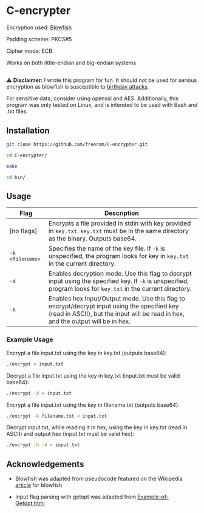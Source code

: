 # C-encrypter

Encryption used: [Blowfish](https://en.wikipedia.org/wiki/Blowfish_(cipher))

Padding scheme: PKCS#5

Cipher mode: ECB

Works on both little-endian and big-endian systems

##

:warning: **Disclaimer:** I wrote this program for fun. It should not be used for serious encryption as blowfish is susceptible to [birthday attacks](https://en.wikipedia.org/wiki/Birthday_attack).

For sensitive data, consider using openssl and AES. Additionally, this program was only tested on Linux, and is intended to be used with Bash and .txt files.

## Installation

```sh
git clone https://github.com/freeram/C-encrypter.git
```
```sh
cd C-encrypter/
```
```sh
make
```
```sh
cd bin/
```

## Usage

| Flag           | Description                                                                                                                                                                      |
|----------------|----------------------------------------------------------------------------------------------------------------------------------------------------------------------------------|
| [no flags]     | Encrypts a file provided in stdin with key provided in `key.txt`. `key.txt` must be in the same directory as the binary. Outputs base64.                                         |
| `-k <filename>`| Specifies the name of the key file. If `-k` is unspecified, the program looks for key in `key.txt` in the current directory.                                                     |
| `-d`           | Enables decryption mode. Use this flag to decrypt input using the specified key. If `-k` is unspecified, program looks for `key.txt` in the current directory.                   |
| `-h`           | Enables hex Input/Output mode. Use this flag to encrypt/decrypt input using the specified key (read in ASCII), but the input will be read in hex, and the output will be in hex. |


### Example Usage

Encrypt a file input.txt using the key in key.txt (outputs base64):
```sh
./encrypt < input.txt
```

Decrypt a file input.txt using the key in key.txt (input.txt must be valid base64):
```sh
./encrypt -d < input.txt
```

Encrypt a file input.txt using the key in filename.txt (outputs base64):
```sh
./encrypt -k filename.txt < input.txt
```

Decrypt input.txt, while reading it in hex, using the key in key.txt (read in ASCII) and output hex (input.txt must be valid hex):
```sh
./encrypt -h -d < input.txt
```

## Acknowledgements

* Blowfish was adapted from pseudocode featured on the Wikipedia [article](https://en.wikipedia.org/wiki/Blowfish_(cipher)) for blowfish

* Input flag parsing with getopt was adapted from [Example-of-Getopt.html](https://www.gnu.org/software/libc/manual/html_node/Example-of-Getopt.html)
